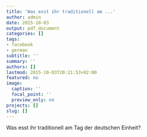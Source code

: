 ```yaml
---
title: 'Was esst ihr traditionell am ...'
author: admin
date: 2015-10-03
output: pdf_document
categories: []
tags:
- facebook
- german
subtitle: ''
summary: ''
authors: []
lastmod: 2015-10-03T20:21:53+02:00
featured: no
image:
  caption: ''
  focal_point: ''
  preview_only: no
projects: []
slug: []
---
```

Was esst ihr traditionell am Tag der deutschen Einheit?

